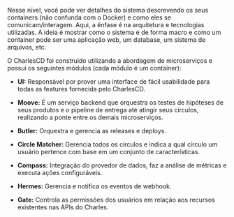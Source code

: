 
Nesse nível, você pode ver detalhes do sistema descrevendo os seus containers (não confunda com o Docker) e como eles se comunicam/interagem. Aqui, a ênfase é na arquitetura e tecnologias utilizadas. 
A ideia é mostrar como o sistema é de forma macro e como um container pode ser uma aplicação web, um database, um sistema de arquivos, etc.

O CharlesCD foi construído utilizando a abordagem de microserviços e possui os seguintes módulos (cada módulo é um container):

- **UI:**  Responsável por prover uma interface de fácil usabilidade para todas as features fornecida pelo CharlesCD.

- **Moove:** É um serviço backend que orquestra os testes de hipóteses de seus produtos e o pipeline de entrega até atingir seus círculos, realizando a ponte entre os demais microserviços.

- **Butler:** Orquestra e gerencia as releases e deploys.

- **Circle Matcher:** Gerencia todos os círculos e indica a qual círculo um usuário pertence com base em um conjunto de características.

- **Compass:** Integração do provedor de dados, faz a análise de métricas e executa ações configuráveis.

- **Hermes:** Gerencia e notifica os eventos de webhook.

- **Gate:** Controla as permissões dos usuários em relação aos recursos existentes nas APIs do Charles.